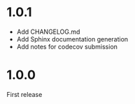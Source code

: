 # 1.0.1

* Add CHANGELOG.md
* Add Sphinx documentation generation
* Add notes for codecov submission

# 1.0.0

First release

